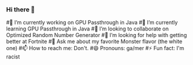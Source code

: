 ### Hi there 👋

#🔭 I’m currently working on GPU Passthrough in Java
#🌱 I’m currently learning GPU Passthrough in Java
#👯 I’m looking to collaborate on Optimized Random Number Generator
#🤔 I’m looking for help with getting better at Fortnite
#💬 Ask me about my favorite Monster flavor (the white one)
#📫 How to reach me: Don't.
#😄 Pronouns: ga/mer
#⚡ Fun fact: I'm racist
